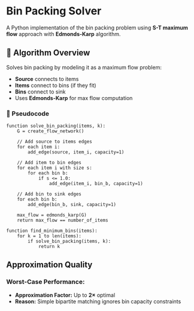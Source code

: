 # Bin Packing Solver

A Python implementation of the bin packing problem using **S-T maximum flow** approach with **Edmonds-Karp** algorithm.

## 🔄 Algorithm Overview

Solves bin packing by modeling it as a maximum flow problem:
- **Source** connects to items
- **Items** connect to bins (if they fit)  
- **Bins** connect to sink
- Uses **Edmonds-Karp** for max flow computation

### 📝 Pseudocode

```pseudocode
function solve_bin_packing(items, k):
    G = create_flow_network()
    
    // Add source to items edges
    for each item i:
        add_edge(source, item_i, capacity=1)
    
    // Add item to bin edges  
    for each item i with size s:
        for each bin b:
            if s <= 1.0:
                add_edge(item_i, bin_b, capacity=1)
    
    // Add bin to sink edges
    for each bin b:
        add_edge(bin_b, sink, capacity=1)
    
    max_flow = edmonds_karp(G)
    return max_flow == number_of_items

function find_minimum_bins(items):
    for k = 1 to len(items):
        if solve_bin_packing(items, k):
            return k
```

## Approximation Quality

### **Worst-Case Performance:**
- **Approximation Factor:** Up to **2×** optimal
- **Reason:** Simple bipartite matching ignores bin capacity constraints


